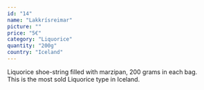 ```yaml
---
id: "14"
name: "Lakkrísreimar"
picture: ""
price: "5€"
category: "Liquorice"
quantity: "200g"
country: "Iceland"
---
```

Liquorice shoe-string filled with marzipan, 200 grams in each bag. <br>
This is the most sold Liquorice type in Iceland.